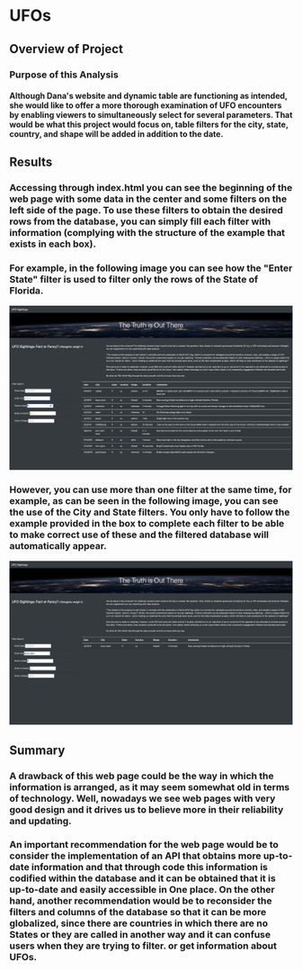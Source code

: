 # UFOs

## Overview of Project

### Purpose of this Analysis

#### Although Dana's website and dynamic table are functioning as intended, she would like to offer a more thorough examination of UFO encounters by enabling viewers to simultaneously select for several parameters. That would be what this project would focus on, table filters for the city, state, country, and shape will be added in addition to the date.

## Results

### Accessing through index.html you can see the beginning of the web page with some data in the center and some filters on the left side of the page. To use these filters to obtain the desired rows from the database, you can simply fill each filter with information (complying with the structure of the example that exists in each box).

### For example, in the following image you can see how the "Enter State" filter is used to filter only the rows of the State of Florida.

![1](https://github.com/jjgomezg17/UFOs/blob/main/Resources/Images/1.png)

### However, you can use more than one filter at the same time, for example, as can be seen in the following image, you can see the use of the City and State filters. You only have to follow the example provided in the box to complete each filter to be able to make correct use of these and the filtered database will automatically appear.

![2](https://github.com/jjgomezg17/UFOs/blob/main/Resources/Images/2.png)

## Summary

### A drawback of this web page could be the way in which the information is arranged, as it may seem somewhat old in terms of technology. Well, nowadays we see web pages with very good design and it drives us to believe more in their reliability and updating.

### An important recommendation for the web page would be to consider the implementation of an API that obtains more up-to-date information and that through code this information is codified within the database and it can be obtained that it is up-to-date and easily accessible in One place. On the other hand, another recommendation would be to reconsider the filters and columns of the database so that it can be more globalized, since there are countries in which there are no States or they are called in another way and it can confuse users when they are trying to filter. or get information about UFOs.
